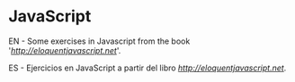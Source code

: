 # JavaScript
EN - Some exercises in Javascript from the book '*http://eloquentjavascript.net*'.

ES - Ejercicios en JavaScript a partir del libro *http://eloquentjavascript.net*.
